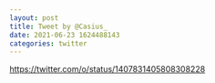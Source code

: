 ```yaml
--- 
layout: post 
title: Tweet by @Casius_ 
date: 2021-06-23 1624488143 
categories: twitter 
--- 
```

https://twitter.com/o/status/1407831405808308228